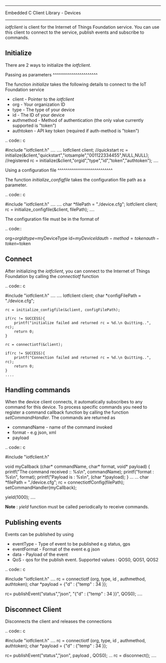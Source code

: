 ***********************************
Embedded C Client Library - Devices
***********************************
*iotfclient* is client for the Internet of Things Foundation service. You can use this client to connect to the service, publish events and subscribe to commands.

Initialize
----------

There are 2 ways to initialize the *iotfclient*.

Passing as parameters
^^^^^^^^^^^^^^^^^^^^^^

The function *initialize* takes the following details to connect to the IoT Foundation service

* client - Pointer to the *iotfclient*
* org - Your organization ID 
* type - The type of your device
* id - The ID of your device
* authmethod - Method of authentication (the only value currently supported is "token") 
* authtoken - API key token (required if auth-method is "token")

.. code:: c
    
 #include "iotfclient.h"
    ....
    ....
    Iotfclient client;
    //quickstart
    rc = initialize(&client,"quickstart","iotsample","001122334455",NULL,NULL);
    //registered
    rc = initialize(&client,"orgid","type","id","token","authtoken");
    ....

Using a configuration file
^^^^^^^^^^^^^^^^^^^^^^^^^^^

The function *initialize_configfile* takes the configuration file path as a parameter. 

.. code:: c
    
 #include "iotfclient.h"
    ....
    ....
    char *filePath = "./device.cfg";
    Iotfclient client;
    rc = initialize_configfile(&client, filePath);
    ....

The configuration file must be in the format of 

.. code:: 

 org=$orgId
 type=$myDeviceType
 id=$myDeviceId
 auth-method=token
 auth-token=$token


Connect
--------

After initializing the *iotfclient*, you can connect to the Internet of Things Foundation by calling the *connectiotf* function

.. code:: c
    
 #include "iotfclient.h"
    ....
    ....
    Iotfclient client;
    char *configFilePath = "./device.cfg";

	rc = initialize_configfile(&client, configFilePath);

	if(rc != SUCCESS){
		printf("initialize failed and returned rc = %d.\n Quitting..", rc);
		return 0;
	}

	rc = connectiotf(&client);

	if(rc != SUCCESS){
		printf("Connection failed and returned rc = %d.\n Quitting..", rc);
		return 0;
	}
    ....

Handling commands
------------------
When the device client connects, it automatically subscribes to any command 
for this device.  To process specific commands you need to register a command 
callback function by calling the function *setCommandHandler*. 
The commands are returned as 

* commandName - name of the command invoked
* format - e.g json, xml
* payload

.. code:: c
    
 #include "iotfclient.h"
 
 void myCallback (char* commandName, char* format, void* payload)
 {
	printf("The command received :: %s\n", commandName);
	printf("format : %s\n", format);
	printf("Payload is : %s\n", (char *)payload);
 }
  ...
  ...
  char *filePath = "./device.cfg";
  rc = connectiotfConfig(filePath);
  setCommandHandler(myCallback);

  yield(1000);
  ....


**Note** : *yield* function must be called periodically to receive commands.


Publishing events
-----------------

Events can be published by using 

* eventType - Type of event to be published e.g status, gps
* eventFormat - Format of the event e.g json
* data - Payload of the event
* QoS - qos for the publish event. Supported values : QOS0, QOS1, QOS2

.. code:: c
    
 #include "iotfclient.h"
  ....
  rc = connectiotf (org, type, id , authmethod, authtoken);
  char *payload = {\"d\" : {\"temp\" : 34 }};

  rc= publishEvent("status","json", "{\"d\" : {\"temp\" : 34 }}", QOS0); 
  ....


Disconnect Client
-----------------
Disconnects the client and releases the connections

.. code:: c
    
 #include "iotfclient.h"
  ....
  rc = connectiotf (org, type, id , authmethod, authtoken);
  char *payload = {\"d\" : {\"temp\" : 34 }};

  rc= publishEvent("status","json", payload , QOS0);
  ...
  rc = disconnect();
  ....
